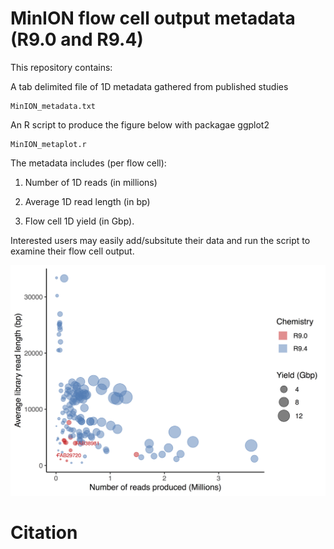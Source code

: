 # MinION flow cell output metadata (R9.0 and R9.4) 

This repository contains:

A tab delimited file of 1D metadata gathered from published studies
```
MinION_metadata.txt
```

An R script to produce the figure below with packagae ggplot2
```
MinION_metaplot.r
```

The metadata includes (per flow cell):

  1. Number of 1D reads (in millions)

  2. Average 1D read length (in bp)

  3. Flow cell 1D yield (in Gbp).

Interested users may easily add/subsitute their data and run the script to examine their flow cell output.

![Screenshot](MinION_metaplot.png)

# Citation
